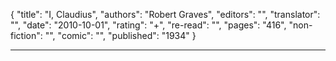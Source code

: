 {
"title": "I, Claudius",
"authors": "Robert Graves",
"editors": "",
"translator": "",
"date": "2010-10-01",
"rating": "+",
"re-read": "",
"pages": "416",
"non-fiction": "",
"comic": "",
"published": "1934"
}

---
